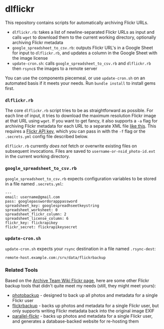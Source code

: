 dlflickr
========

This repository contains scripts for automatically archiving Flickr URLs.

* `dlflickr.rb`: takes a list of newline-separated Flickr URLs as input and calls `wget` to download them to the current working directory, optionally archiving Flickr metadata
* `google_spreadsheet_to_csv.rb`: outputs Flickr URL's in a Google Sheet for input to `dlflickr.rb`, and updates a column in the Google Sheet with the image license
* `update-cron.sh`: calls `google_spreadsheet_to_csv.rb` and `dlflickr.rb` then `rsync`s the images to a remote server

You can use the components piecemeal, or use `update-cron.sh` on an automated basis if it meets your needs. Run `bundle install` to install gems first.

### `dlflickr.rb`

The core `dlflickr.rb` script tries to be as straightforward as possible. For each line of input, it tries to download the maximum resolution Flickr image at that URL using `wget`. If you want to get fancy, it also supports a `-a` flag for archiving Flickr metadata for each URL to a separate XML file [like this](https://gist.github.com/853a6e047aaa0063c8a9). This requires a [Flickr API key](https://www.flickr.com/services/api/keys/), which you can pass in with the `-f` flag or the `.secrets.yml` config file described below.

`dlflickr.rb` currently *does not* fetch or overwrite existing files on subsequent invocations. Files are saved to `username-or-nsid_photo-id.ext` in the current working directory.

### `google_spreadsheet_to_csv.rb`

`google_spreadsheet_to_csv.rb` expects configuration variables to be stored in a file named `.secrets.yml`:

    ---
    email: username@gmail.com
    pass: googlepasswordorapppassword
    spreadsheet_key: googlespreadhseetkeystring
    spreadsheet_worksheet: 0
    spreadsheet_flickr_column: 2
    spreadsheet_license_column: 6
    flickr_key: flickrapikey
    flickr_secret: flickrapikeysecret

### `update-cron.sh`

`update-cron.sh` expects your `rsync` destination in a file named `.rsync-dest`:

    remote-host.example.com:/srv/data/flickrbackup

### Related Tools

Based on the [Archive Team Wiki Flickr page](http://archiveteam.org/index.php?title=Flickr), here are some other Flickr backup tools that didn't quite meet my needs (still, they might meet yours):

* [photobackup](https://hsivonen.fi/photobackup/) - designed to back up all photos and metadata for a single Flickr user
* [flickrbackup](https://github.com/tiagovaz/flickrbackup) - backs up photos and metadata for a single Flickr user, but only supports writing Flickr metadata back into the original image EXIF
* [parallel-flickr](https://github.com/straup/parallel-flickr) - backs up photos and metadata for a single Flickr user, and generates a database-backed website for re-hosting them

